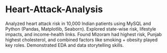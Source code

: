 # Heart-Attack-Analysis
Analyzed heart attack risk in 10,000 Indian patients using MySQL and Python (Pandas, Matplotlib, Seaborn). Explored state-wise risk, lifestyle impacts, and income-health links. Found Mizoram had highest risk, Punjab highest cholesterol, and combined factors like smoking + obesity played key roles. Demonstrated EDA and data storytelling skills.
